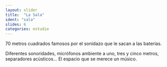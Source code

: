 ```yaml
---
layout: slider
title:  "La Sala"
ident: "sala"
slides: 6
categories: estudio
---
```


70 metros cuadrados famosos por el sonidazo que le sacan a las baterías.

Diferentes sonoridades, micrófonos ambiente a uno, tres y cinco metros, separadores acústicos... El espacio que se merece un músico.